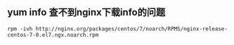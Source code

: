 ## yum info 查不到nginx下载info的问题
```shell
rpm -ivh http://nginx.org/packages/centos/7/noarch/RPMS/nginx-release-centos-7-0.el7.ngx.noarch.rpm
```